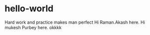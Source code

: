 # hello-world
Hard work and practice makes man perfect
Hi Raman.Akash here.
Hi mukesh Purbey here.
okkkk
